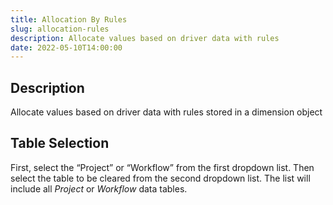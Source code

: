 ```yaml
---
title: Allocation By Rules
slug: allocation-rules
description: Allocate values based on driver data with rules
date: 2022-05-10T14:00:00
---
```



## Description


Allocate values based on driver data with rules stored in a dimension object



## Table Selection


First, select the “Project” or “Workflow” from the first dropdown list. Then select the table to be cleared from the second dropdown list. The list will include all *Project* or *Workflow* data tables.


